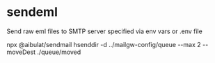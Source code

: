 # sendeml

Send raw eml files to SMTP server specified via env vars or .env file

npx @aibulat/sendmail hsenddir -d ../mailgw-config/queue --max 2 --moveDest ./queue/moved
